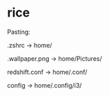 # rice

Pasting:

.zshrc -> home/

.wallpaper.png -> home/Pictures/

redshift.conf -> home/.conf/

config -> home/.config/i3/

